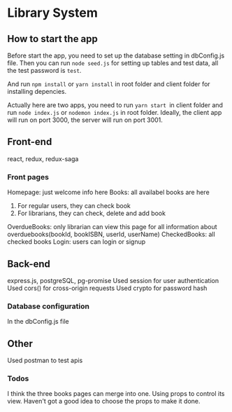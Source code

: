 # Library System
## How to start the app
Before start the app, you need to set up the database setting in dbConfig.js file. Then you can run ```node seed.js``` for setting up tables and test data, all the test password is ```test```.

And run ```npm install``` or ```yarn install``` in root folder and client folder for installing depencies.

Actually here are two apps, you need to run ```yarn start ```in client folder and run ```node index.js``` or ```nodemon index.js``` in root folder. Ideally, the client app will run on port 3000, the server will run on port 3001.
## Front-end
react, redux, redux-saga
### Front pages
Homepage: just welcome info here
Books: all availabel books are here
  1. For regular users, they can check book
  2. For librarians, they can check, delete and add book

OverdueBooks: only librarian can view this page for all information about overduebooks(bookId, bookISBN, userId, userName)
CheckedBooks: all checked books
Login: users can login or signup

## Back-end
express.js, postgreSQL, pg-promise
Used session for user authentication 
Used cors() for cross-origin requests
Used crypto for password hash
### Database configuration
In the dbConfig.js file

## Other
Used postman to test apis

### Todos
I think the three books pages can merge into one. Using props to control its view. Haven't got a good idea to choose the props to make it done.